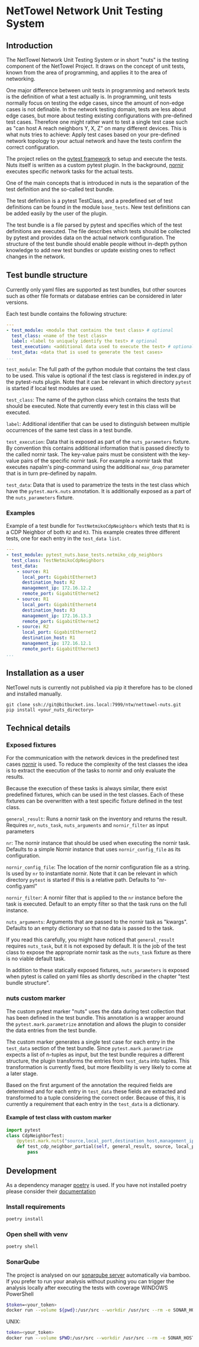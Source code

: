 # NetTowel Network Unit Testing System

## Introduction

The NetTowel Network Unit Testing System or in short "nuts" is the testing component of the NetTowel Project.
It draws on the concept of unit tests, known from the area of programming, and applies it to the area of networking.

One major difference between unit tests in programming and 
network tests is the definition of what a test actually is. 
In programming, unit tests normally focus on testing the edge cases, 
since the amount of non-edge cases is not definable.
In the network testing domain, tests are less about edge cases, but more about testing existing configurations with 
pre-defined test cases. Therefore one might rather want to test a single test case 
such as "can host A reach neighbors Y, X, Z" on many different devices. This is what nuts tries to achieve:
Apply test cases based on your pre-defined network topology to your actual network and have the tests confirm
the correct configuration.

The project relies on the [pytest framework](https://docs.pytest.org/) to setup and execute the tests. 
Nuts itself is written as a custom pytest plugin. In the background, [nornir](https://nornir.readthedocs.io/) 
executes specific network tasks for the actual tests.

One of the main concepts that is introduced in nuts is the separation of the test definition
and the so-called test bundle.

The test definition is a pytest TestClass, and a predefined set of test definitions can be found 
in the module `base_tests`. New test definitions can be added easily by the user of the plugin.

The test bundle is a file parsed by pytest and specifies which of the test definitions are executed. The file describes
which tests should be collected by pytest and provides data on the actual network configuration.
The structure of the test bundle should enable people without in-depth python knowledge to add new test bundles 
or update existing ones to reflect changes in the network. 

## Test bundle structure

Currently only yaml files are supported as test bundles, 
but other sources such as other file formats or database entries can be considered in later versions.

Each test bundle contains the following structure:
```yaml
---
- test_module: <module that contains the test class> # optional
  test_class: <name of the test class>
  label: <label to uniquely identify the test> # optional 
  test_execution: <additional data used to execute the test> # optional
  test_data: <data that is used to generate the test cases>
...
```
`test_module`: The full path of the python module that contains the test class to be used.
This value is optional if the test class is registered in index.py of the pytest-nuts plugin.
Note that it can be relevant in which directory `pytest` is started if local test modules are used.

`test_class`: The name of the python class which contains the tests that should be executed.
Note that currently every test in this class will be executed.

`label`: Additional identifier that can be used to distinguish between multiple occurrences of the same 
 test class in a test bundle.

`test_execution`: Data that is exposed as part of the `nuts_parameters` fixture. 
By convention this contains additional information that is passed directly to the called nornir task. The key-value
pairs must be consistent with the key-value pairs of the specific nornir task. For example a nornir task that
executes napalm's ping-command using the additional `max_drop` parameter that is in turn pre-defined by napalm.

`test_data`: Data that is used to parametrize the tests in the test class which have the `pytest.mark.nuts` annotation.
It is additionally exposed as a part of the `nuts_parameters` fixture.

### Examples
Example of a test bundle for `TestNetmikoCdpNeighbors` which tests that `R1` is a CDP Neighbor of both `R2` and `R3`.
This example creates three different tests, one for each entry in the `test_data list`.
```yaml
---
- test_module: pytest_nuts.base_tests.netmiko_cdp_neighbors
  test_class: TestNetmikoCdpNeighbors
  test_data:
    - source: R1
      local_port: GigabitEthernet3
      destination_host: R2
      management_ip: 172.16.12.2
      remote_port: GigabitEthernet2
    - source: R1
      local_port: GigabitEthernet4
      destination_host: R3
      management_ip: 172.16.13.3
      remote_port: GigabitEthernet2
    - source: R2
      local_port: GigabitEthernet2
      destination_host: R1
      management_ip: 172.16.12.1
      remote_port: GigabitEthernet3
...
```

## Installation as a user
NetTowel nuts is currently not published via pip it therefore has to be cloned and installed manually.

```
git clone ssh://git@bitbucket.ins.local:7999/ntw/nettowel-nuts.git
pip install <your_nuts_directory>
```

## Technical details

### Exposed fixtures
For the communication with the network devices in the predefined test cases [nornir](https://nornir.readthedocs.io/en/latest/) is used.
To reduce the complexity of the test classes the idea is to extract the execution of the tasks to nornir and 
only evaluate the results.

Because the execution of these tasks is always similar, there exist predefined fixtures, which can be used in the test classes.
Each of these fixtures can be overwritten with a test specific fixture defined in the test class.

`general_result`: Runs a nornir task on the inventory and returns the result. 
Requires `nr`, `nuts_task`, `nuts_arguments` and `nornir_filter` as input parameters
 
`nr`: The nornir instance that should be used when executing the nornir task.
Defaults to a simple Nornir instance that uses `nornir_config_file` as its configuration.

`nornir_config_file`: The location of the nornir configuration file as a string. Is used by `nr` to instantiate nornir.
Note that it can be relevant in which directory `pytest` is started if this is a relative path.
Defaults to "nr-config.yaml"

`nornir_filter`: A nornir filter that is applied to the `nr` instance before the task is executed.
Default to an empty filter so that the task runs on the full instance. 

`nuts_arguments`: Arguments that are passed to the nornir task as "kwargs".  
Defaults to an empty dictionary so that no data is passed to the task.

If you read this carefully, you might have noticed that `general_result` requires `nuts_task`, but it is not exposed by default.
It is the job of the test class to expose the appropriate nornir task as the `nuts_task` fixture as there is no viable default task.

In addition to these statically exposed fixtures, `nuts_parameters` is exposed when pytest is called on yaml files as 
shortly described in the chapter "test bundle structure".

### nuts custom marker
The custom pytest marker "nuts" uses the data during test collection that has been defined in the test bundle.
This annotation is a wrapper around the `pytest.mark.parametrize` annotation and allows the plugin to 
consider the data entries from the test bundle.

The custom marker generates a single test case for each entry in the `test_data` section of the test bundle.
Since `pytest.mark.parametrize` expects a list of n-tuples as input, but the test bundle requires a different structure, 
the plugin transforms the entries from `test_data` into tuples.
This transformation is currently fixed, but more flexibility is very likely to come at a later stage.

Based on the first argument of the annotation the required fields are determined and for each entry in `test_data`
these fields are extracted and transformed to a tuple considering the correct order.
Because of this, it is currently a requirement that each entry in the `test_data` is a dictionary.

#### Example of test class with custom marker
```python
import pytest
class CdpNeighborTest:
    @pytest.mark.nuts("source,local_port,destination_host,management_ip,remote_port", "placeholder")
    def test_cdp_neighbor_partial(self, general_result, source, local_port, destination_host, remote_port):
        pass
```



## Development
As a dependency manager [poetry](https://python-poetry.org/) is used.
If you have not installed poetry please consider their [documentation](https://python-poetry.org/docs/#installation)

### Install requirements

```bash
poetry install
```

### Open shell with venv

```bash
poetry shell
```

### SonarQube
The project is analysed on our [sonarqube server](sonarqube.ins.work) automatically via bamboo.
If you prefer to run your analysis without pushing you can trigger the analysis locally after executing the tests with coverage
WINDOWS PowerShell
```bash
$token=<your_token>
docker run --volume ${pwd}:/usr/src --workdir /usr/src --rm -e SONAR_HOST_URL="https://sonarqube.ins.work" -e SONAR_LOGIN=$token sonarsource/sonar-scanner-cli "-Dsonar.projectKey=nettowel-nuts" "-Dsonar.branch.name=$(git rev-parse --abbrev-ref HEAD)" "-Dsonar.python.coverage.reportPaths=/usr/src/test-reports/coverage.xml"
```
UNIX:
```bash
token=<your_token>
docker run --volume $PWD:/usr/src --workdir /usr/src --rm -e SONAR_HOST_URL="https://sonarqube.ins.work" -e SONAR_LOGIN=$token sonarsource/sonar-scanner-cli -Dsonar.projectKey=nettowel-nuts -Dsonar.branch.name=$(git rev-parse --abbrev-ref HEAD) -Dsonar.python.coverage.reportPaths=/usr/src/test-reports/coverage.xml
```
